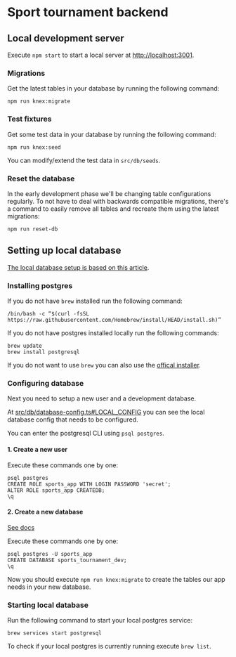 # Sport tournament backend

## Local development server

Execute `npm start` to start a local server at [http://localhost:3001](http://localhost:3001).

### Migrations

Get the latest tables in your database by running the following command:

```
npm run knex:migrate
```

### Test fixtures

Get some test data in your database by running the following command:

```
npm run knex:seed
```

You can modify/extend the test data in `src/db/seeds`.

### Reset the database

In the early development phase we'll be changing table configurations regularly. To not have to deal with backwards compatible migrations, there's a command to easily remove all tables and recreate them using the latest migrations:

```
npm run reset-db
```
## Setting up local database

[The local database setup is based on this article](https://www.sqlshack.com/setting-up-a-postgresql-database-on-mac/).

### Installing postgres

If you do not have `brew` installed run the following command:

```
/bin/bash -c “$(curl -fsSL https://raw.githubusercontent.com/Homebrew/install/HEAD/install.sh)”
```

If you do not have postgres installed locally run the following commands:

```
brew update
brew install postgresql
```

If you do not want to use `brew` you can also use the [offical installer](https://www.postgresql.org/download/).

### Configuring database

Next you need to setup a new user and a development database.

At [src/db/database-config.ts#LOCAL_CONFIG](./src/db/database-config.ts) you can see the local database config that needs to be configured.

You can enter the postgresql CLI using `psql postgres`.

#### 1. Create a new user

Execute these commands one by one:

```
psql postgres
CREATE ROLE sports_app WITH LOGIN PASSWORD 'secret';
ALTER ROLE sports_app CREATEDB;
\q
```

#### 2. Create a new database

[See docs](https://www.tutorialspoint.com/postgresql/postgresql_create_database.htm)

Execute these commands one by one:

```
psql postgres -U sports_app
CREATE DATABASE sports_tournament_dev;
\q
```

Now you should execute `npm run knex:migrate` to create the tables our app needs in your new database.

### Starting local database

Run the following command to start your local postgres service:

```
brew services start postgresql
```

To check if your local postgres is currently running execute `brew list`.